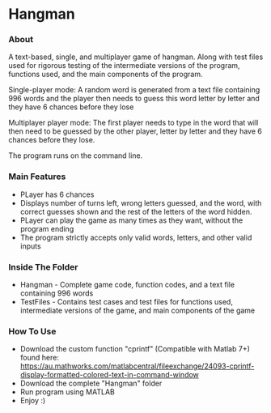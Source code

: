 # Hangman
### About
A text-based, single, and multiplayer game of hangman. Along with test files used for rigorous testing of the intermediate versions of the program, functions used, and the main components of the program. 

Single-player mode: A random word is generated from a text file containing 996 words and the player then needs to guess this word letter by letter and they have 6 chances before they lose

Multiplayer player mode: The first player needs to type in the word that will then need to be guessed by the other player, letter by letter and they have 6 chances before they lose.

The program runs on the command line.

### Main Features
-	PLayer has 6 chances
-	Displays number of turns left, wrong letters guessed, and the word, with correct guesses shown and the rest of the letters of the word hidden.
-	PLayer can play the game as many times as they want, without the program ending
-	The program strictly accepts only valid words, letters, and other valid inputs

### Inside The Folder
-	Hangman - Complete game code, function codes, and a text file containing 996 words
-	TestFiles - Contains test cases and test files for functions used, intermediate versions of the game, and main components of the game

### How To Use
- Download the custom function "cprintf" (Compatible with Matlab 7+) found here: https://au.mathworks.com/matlabcentral/fileexchange/24093-cprintf-display-formatted-colored-text-in-command-window
- Download the complete "Hangman" folder 
- Run program using MATLAB
- Enjoy :)

